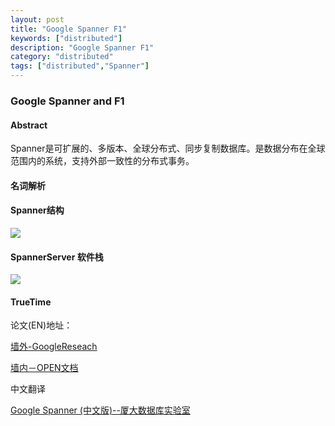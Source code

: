 ```yaml
---
layout: post
title: "Google Spanner F1"
keywords: ["distributed"]
description: "Google Spanner F1"
category: "distributed"
tags: ["distributed","Spanner"]
---
```

### Google Spanner and F1 

#### Abstract

   Spanner是可扩展的、多版本、全球分布式、同步复制数据库。是数据分布在全球范围内的系统，支持外部一致性的分布式事务。

#### 名词解析

#### Spanner结构
![](http://7xla7c.com1.z0.glb.clouddn.com/Spanserver)

####  SpannerServer 软件栈

![](http://7xla7c.com1.z0.glb.clouddn.com/spanner-soft-stack)



#### TrueTime

论文(EN)地址：

[墙外-GoogleReseach](http://research.google.com/archive/spanner.html)

[墙内－OPEN文档](http://www.open-open.com/doc/view/824899e4892a4c8ea33ff04b6742b1d2)

中文翻译

[Google Spanner (中文版)--厦大数据库实验室](http://dblab.xmu.edu.cn/post/google-spanner/#implementation)
